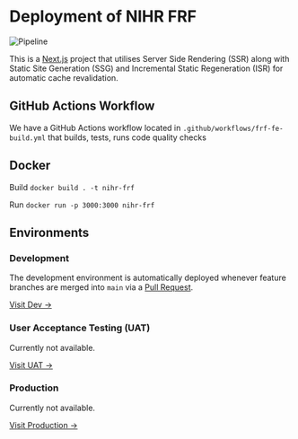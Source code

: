 # Deployment of NIHR FRF

![Pipeline](https://github.com/PA-NIHR-CRN/frf-web/actions/workflows/frf-fe-build.yml/badge.svg)

This is a [Next.js](https://nextjs.org/) project that utilises Server Side Rendering (SSR) along with Static Site Generation (SSG) and Incremental Static Regeneration (ISR) for automatic cache revalidation.

## GitHub Actions Workflow

We have a GitHub Actions workflow located in `.github/workflows/frf-fe-build.yml` that builds, tests, runs code quality checks

## Docker

Build
`docker build . -t nihr-frf`

Run
`docker run -p 3000:3000 nihr-frf`

## Environments

### Development

The development environment is automatically deployed whenever feature branches are merged into `main` via a [Pull Request](https://github.com/PA-NIHR-CRN/frf-web/pulls).

[Visit Dev →](http://tbc)

### User Acceptance Testing (UAT)

Currently not available.

[Visit UAT →](#)

### Production

Currently not available.

[Visit Production →](#)
